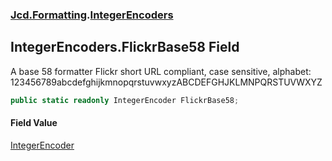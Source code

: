 ### [Jcd.Formatting](Jcd_Formatting.md 'Jcd.Formatting').[IntegerEncoders](Jcd_Formatting_IntegerEncoders.md 'Jcd.Formatting.IntegerEncoders')
## IntegerEncoders.FlickrBase58 Field
A base 58 formatter Flickr short URL compliant, case sensitive, alphabet:  
123456789abcdefghijkmnopqrstuvwxyzABCDEFGHJKLMNPQRSTUVWXYZ  
```csharp
public static readonly IntegerEncoder FlickrBase58;
```
#### Field Value
[IntegerEncoder](Jcd_Formatting_IntegerEncoder.md 'Jcd.Formatting.IntegerEncoder')
